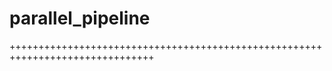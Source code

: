 # parallel_pipeline
+++++++++++++++++++++++++++++++++++++++++++++++++++++++++++++++++++++++++++++++
